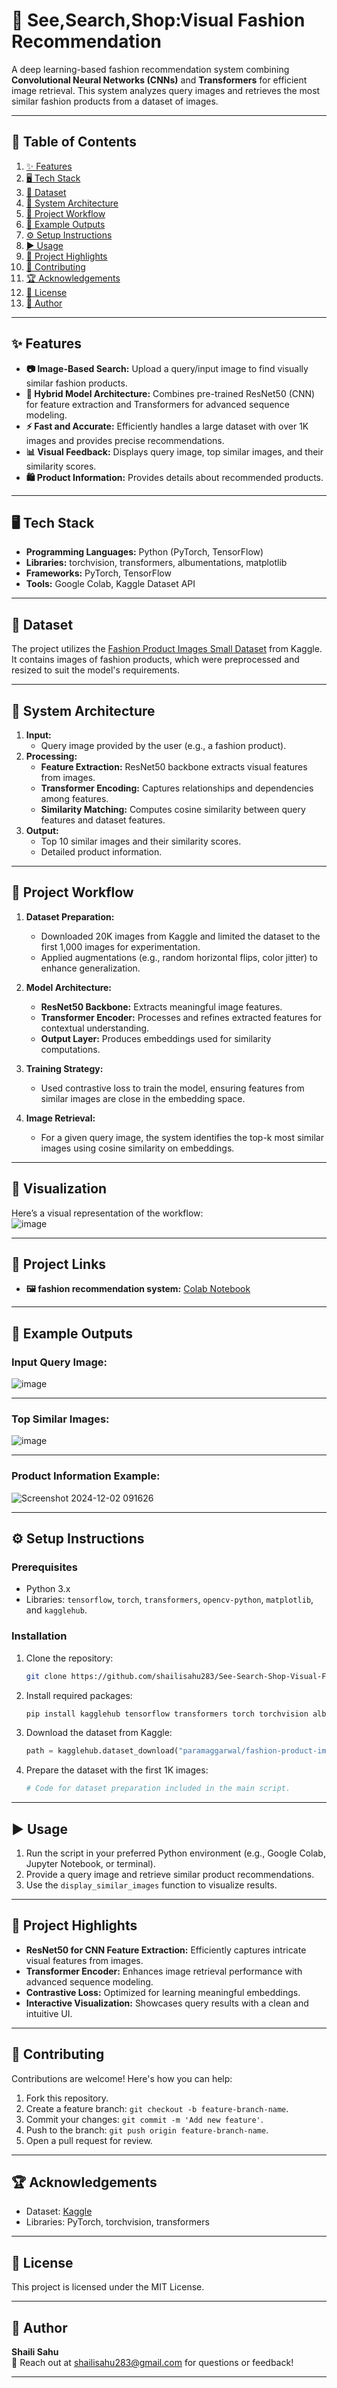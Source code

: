 # **👗 See,Search,Shop:Visual Fashion Recommendation**  

A deep learning-based fashion recommendation system combining **Convolutional Neural Networks (CNNs)** and **Transformers** for efficient image retrieval. This system analyzes query images and retrieves the most similar fashion products from a dataset of images.  

---

## **📑 Table of Contents**  
1. [✨ Features](#features)
2. [🖥️ Tech Stack](#Tech-Stack)
3. [📂 Dataset](#Dataset)
4. [🌟 System Architecture](#system-architecture)  
5. [🚀 Project Workflow](#Project-Workflow)  
6. [📸 Example Outputs](#example-outputs)  
7. [⚙️ Setup Instructions](#setup-instructions)  
8. [▶️ Usage](#usage)  
9. [🔗 Project Highlights](#project-highlights)  
10. [🤝 Contributing](#contributing)
11. [🏆 Acknowledgements](#Acknowledgements)
12. [📜 License](#license)  
13. [👤 Author](#author)  

---

## **✨ Features**  
- **📷 Image-Based Search:** Upload a query/input image to find visually similar fashion products.  
- **🧠 Hybrid Model Architecture:** Combines pre-trained ResNet50 (CNN) for feature extraction and Transformers for advanced sequence modeling.  
- **⚡ Fast and Accurate:** Efficiently handles a large dataset with over 1K images and provides precise recommendations.  
- **📊 Visual Feedback:** Displays query image, top similar images, and their similarity scores.  
- **🛍️ Product Information:** Provides details about recommended products.  

---

## 🖥️ **Tech Stack**  

- **Programming Languages:** Python (PyTorch, TensorFlow)  
- **Libraries:** torchvision, transformers, albumentations, matplotlib  
- **Frameworks:** PyTorch, TensorFlow  
- **Tools:** Google Colab, Kaggle Dataset API  

---

## 📂 **Dataset**  

The project utilizes the [Fashion Product Images Small Dataset](https://www.kaggle.com/datasets/paramaggarwal/fashion-product-images-small) from Kaggle. It contains images of fashion products, which were preprocessed and resized to suit the model's requirements.  

---

## **📂 System Architecture**  
1. **Input:**  
   - Query image provided by the user (e.g., a fashion product).  
2. **Processing:**  
   - **Feature Extraction:** ResNet50 backbone extracts visual features from images.  
   - **Transformer Encoding:** Captures relationships and dependencies among features.  
   - **Similarity Matching:** Computes cosine similarity between query features and dataset features.  
3. **Output:**  
   - Top 10 similar images and their similarity scores.  
   - Detailed product information.  

---

## 🚀 **Project Workflow**  

1. **Dataset Preparation:**  
   - Downloaded 20K images from Kaggle and limited the dataset to the first 1,000 images for experimentation.  
   - Applied augmentations (e.g., random horizontal flips, color jitter) to enhance generalization.  

2. **Model Architecture:**  
   - **ResNet50 Backbone:** Extracts meaningful image features.  
   - **Transformer Encoder:** Processes and refines extracted features for contextual understanding.  
   - **Output Layer:** Produces embeddings used for similarity computations.  

3. **Training Strategy:**  
   - Used contrastive loss to train the model, ensuring features from similar images are close in the embedding space.  

4. **Image Retrieval:**  
   - For a given query image, the system identifies the top-k most similar images using cosine similarity on embeddings.  

---

## 📸 **Visualization**  

Here’s a visual representation of the workflow:  
![image](https://github.com/user-attachments/assets/a8d4bff2-539b-41a5-bdd1-6586b0c50fd7)

---

## **🔗 Project Links**  
- **🖼️ fashion recommendation system:** [Colab Notebook](https://colab.research.google.com/drive/1cjFv3ndA0Cgn2GYD90CF_GwnMzwn1S_b?usp=sharing)

---


## **📸 Example Outputs**  

### **Input Query Image:**  
![image](https://github.com/user-attachments/assets/c573c0e9-22fc-4d87-af47-1afc3c161d8a)
  

---

### **Top Similar Images:**  
![image](https://github.com/user-attachments/assets/898935da-ff65-47dd-a2bb-2d7e689a5d86)

---

### **Product Information Example:**  
![Screenshot 2024-12-02 091626](https://github.com/user-attachments/assets/d418881d-6831-4937-84e1-6549b68d7e5f)


---


## **⚙️ Setup Instructions**  

### **Prerequisites**  
- Python 3.x  
- Libraries: `tensorflow`, `torch`, `transformers`, `opencv-python`, `matplotlib`, and `kagglehub`.  

### **Installation**  
1. Clone the repository:  
   ```bash
   git clone https://github.com/shailisahu283/See-Search-Shop-Visual-Fashion-Recommendation.git
   ```  
2. Install required packages:  
   ```bash
   pip install kagglehub tensorflow transformers torch torchvision albumentations matplotlib
   ```  
3. Download the dataset from Kaggle:  
   ```python
   path = kagglehub.dataset_download("paramaggarwal/fashion-product-images-small")
   ```  
4. Prepare the dataset with the first 1K images:  
   ```python
   # Code for dataset preparation included in the main script.
   ```  

---

## **▶️ Usage**  
1. Run the script in your preferred Python environment (e.g., Google Colab, Jupyter Notebook, or terminal).  
2. Provide a query image and retrieve similar product recommendations.  
3. Use the `display_similar_images` function to visualize results.  

---

## **🔗 Project Highlights**  
- **ResNet50 for CNN Feature Extraction:** Efficiently captures intricate visual features from images.  
- **Transformer Encoder:** Enhances image retrieval performance with advanced sequence modeling.  
- **Contrastive Loss:** Optimized for learning meaningful embeddings.  
- **Interactive Visualization:** Showcases query results with a clean and intuitive UI.  

---

## **🤝 Contributing**  
Contributions are welcome! Here's how you can help:  
1. Fork this repository.  
2. Create a feature branch: `git checkout -b feature-branch-name`.  
3. Commit your changes: `git commit -m 'Add new feature'`.  
4. Push to the branch: `git push origin feature-branch-name`.  
5. Open a pull request for review.  

---

## 🏆 **Acknowledgements**  

- Dataset: [Kaggle](https://www.kaggle.com/)  
- Libraries: PyTorch, torchvision, transformers  

---

## **📜 License**  
This project is licensed under the MIT License.  

---

## **👤 Author**  
**Shaili Sahu**  
📧 Reach out at [shailisahu283@gmail.com](mailto:shailisahu283@gmail.com) for questions or feedback!  

---
